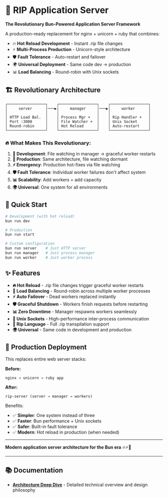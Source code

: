 # 🚀 RIP Application Server

**The Revolutionary Bun-Powered Application Server Framework**

A production-ready replacement for nginx + unicorn + ruby that combines:
- 🔥 **Hot Reload Development** - Instant .rip file changes
- ⚡ **Multi-Process Production** - Unicorn-style architecture
- 🛡️ **Fault Tolerance** - Auto-restart and failover
- 🌍 **Universal Deployment** - Same code dev → production
- 📊 **Load Balancing** - Round-robin with Unix sockets

## 🏗️ Revolutionary Architecture

```
┌─────────────────┐    ┌─────────────────┐    ┌─────────────────┐
│     server      │───▶│     manager     │───▶│     worker      │
│                 │    │                 │    │                 │
│ HTTP Load Bal.  │    │ Process Mgr +   │    │ Rip Handler +   │
│ Port :3000      │    │ File Watcher +  │    │ Unix Socket     │
│ Round-robin     │    │ Hot Reload      │    │ Auto-restart    │
└─────────────────┘    └─────────────────┘    └─────────────────┘
```

### 🔥 What Makes This Revolutionary:

1. **🔧 Development**: File watching in manager → graceful worker restarts
2. **🚀 Production**: Same architecture, file watching dormant
3. **⚡ Emergency**: Production hot-fixes via file watching
4. **🛡️ Fault Tolerance**: Individual worker failures don't affect system
5. **📊 Scalability**: Add workers = add capacity
6. **🌍 Universal**: One system for all environments

## 🚀 Quick Start

```bash
# Development (with hot reload)
bun run dev

# Production
bun run start

# Custom configuration
bun run server    # Just HTTP server
bun run manager   # Just process manager
bun run worker    # Just worker process
```

## ✨ Features

- **🔥 Hot Reload** - .rip file changes trigger graceful worker restarts
- **🔄 Load Balancing** - Round-robin across multiple worker processes
- **⚡ Auto Failover** - Dead workers replaced instantly
- **🛡️ Graceful Shutdown** - Workers finish requests before restarting
- **📊 Zero Downtime** - Manager respawns workers seamlessly
- **🔌 Unix Sockets** - High-performance inter-process communication
- **🎯 Rip Language** - Full .rip transpilation support
- **🌍 Universal** - Same code in development and production

## 🎯 Production Deployment

This replaces entire web server stacks:

**Before:**
```
nginx → unicorn → ruby app
```

**After:**
```
rip-server (server → manager → workers)
```

Benefits:
- ✅ **Simpler**: One system instead of three
- ✅ **Faster**: Bun performance + Unix sockets
- ✅ **Safer**: Built-in fault tolerance
- ✅ **Modern**: Hot reload in production (when needed)

---

**Modern application server architecture for the Bun era** 🔥⚡🚀

---

## 📚 Documentation

- **[Architecture Deep Dive](architecture.md)** - Detailed technical overview and design philosophy